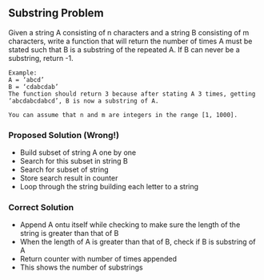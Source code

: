 ## Substring Problem

Given a string A consisting of n characters and a string B consisting of m characters, write a function that will return the number of times A must be stated such that B is a substring of the repeated A. If B can never be a substring, return -1.

```
Example:
A = ‘abcd’
B = ‘cdabcdab’
The function should return 3 because after stating A 3 times, getting ‘abcdabcdabcd’, B is now a substring of A.

You can assume that n and m are integers in the range [1, 1000].
```

### Proposed Solution (Wrong!)
- Build subset of string A one by one
- Search for this subset in string B
- Search for subset of string 
- Store search result in counter
- Loop through the string building each letter to a string

### Correct Solution
- Append A ontu itself while checking to make sure the length of the string is greater than that of B
- When the length of A is greater than that of B, check if B is substring of A
- Return counter with number of times appended
- This shows the number of substrings





